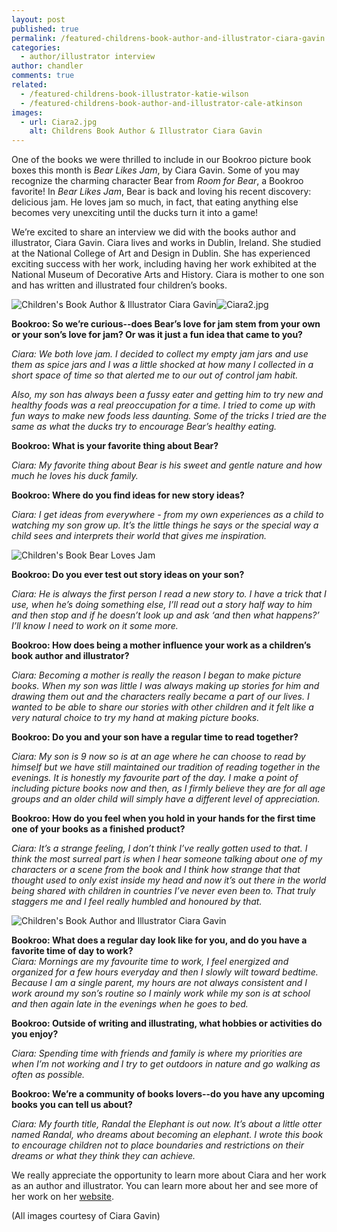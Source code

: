 ```yaml
---
layout: post
published: true
permalink: /featured-childrens-book-author-and-illustrator-ciara-gavin
categories:
  - author/illustrator interview
author: chandler
comments: true
related:
  - /featured-childrens-book-illustrator-katie-wilson
  - /featured-childrens-book-author-and-illustrator-cale-atkinson
images:
  - url: Ciara2.jpg
    alt: Childrens Book Author & Illustrator Ciara Gavin
---
```

One of the books we were thrilled to include in our Bookroo picture book boxes this month is _Bear Likes Jam_, by Ciara Gavin. Some of you may recognize the charming character Bear from _Room for Bear_, a Bookroo favorite! In _Bear Likes Jam_, Bear is back and loving his recent discovery: delicious jam. He loves jam so much, in fact, that eating anything else becomes very unexciting until the ducks turn it into a game!

We’re excited to share an interview we did with the books author and illustrator, Ciara Gavin. Ciara lives and works in Dublin, Ireland. She studied at the National College of Art and Design in Dublin. She has experienced exciting success with her work, including having her work exhibited at the National Museum of Decorative Arts and History. Ciara is mother to one son and has written and illustrated four children’s books.

![Children's Book Author & Illustrator Ciara Gavin]({{site.baseurl}}/assets/img/posts/Ciara2.jpg)![Ciara2.jpg]({{site.baseurl}}/assets/img/posts/Ciara2.jpg)

**Bookroo: So we’re curious--does Bear’s love for jam stem from your own or your son’s love for jam? Or was it just a fun idea that came to you?**

_Ciara: We both love jam. I decided to collect my empty jam jars and use them as spice jars and I was a little shocked at how many I collected in a short space of time so that alerted me to our out of control jam habit._

_Also, my son has always been a fussy eater and getting him to try new and healthy foods was a real preoccupation for a time. I tried to come up with fun ways to make new foods less daunting. Some of the tricks I tried are the same as what the ducks try to encourage Bear’s healthy eating._

**Bookroo: What is your favorite thing about Bear?**

_Ciara: My favorite thing about Bear is his sweet and gentle nature and how much he loves his duck family._

**Bookroo: Where do you find ideas for new story ideas?**

_Ciara: I get ideas from everywhere - from my own experiences as a child to watching my son grow up. It’s the little things he says or the special way a child sees and interprets their world that gives me inspiration._

![Children's Book Bear Loves Jam]({{site.baseurl}}/assets/img/posts/BLJ%20Cover%20sized.jpg)

**Bookroo: Do you ever test out story ideas on your son?**

_Ciara: He is always the first person I read a new story to. I have a trick that I use, when he’s doing something else, I’ll read out a story half way to him and then stop and if he doesn’t look up and ask ‘and then what happens?’ I’ll know I need to work on it some more._ 

**Bookroo: How does being a mother influence your work as a children’s book author and illustrator?**

_Ciara: Becoming a mother is really the reason I began to make picture books. When my son was little I was always making up stories for him and drawing them out and the characters really became a part of our lives. I wanted to be able to share our stories with other children and it felt like a very natural choice to try my hand at making picture books._

**Bookroo: Do you and your son have a regular time to read together?**

_Ciara: My son is 9 now so is at an age where he can choose to read by himself but we have still maintained our tradition of reading together in the evenings. It is honestly my favourite part of the day. I make a point of including picture books now and then, as I firmly believe they are for all age groups and an older child will simply have a different level of appreciation._

**Bookroo: How do you feel when you hold in your hands for the first time one of your books as a finished product?**

_Ciara: It’s a strange feeling, I don’t think I’ve really gotten used to that. I think the most surreal part is when I hear someone talking about one of my characters or a scene from the book and I think how strange that that thought used to only exist inside my head and now it’s out there in the world being shared with children in countries I’ve never even been to. That truly staggers me and I feel really humbled and honoured by that._

![Children's Book Author and Illustrator Ciara Gavin]({{site.baseurl}}/assets/img/posts/Bookroo%20WIP%20sized.jpg)

**Bookroo: What does a regular day look like for you, and do you have a favorite time of day to work?**  
_Ciara: Mornings are my favourite time to work, I feel energized and organized for a few hours everyday and then I slowly wilt toward bedtime. Because I am a single parent, my hours are not always consistent and I work around my son’s routine so I mainly work while my son is at school and then again late in the evenings when he goes to bed._ 

**Bookroo: Outside of writing and illustrating, what hobbies or activities do you enjoy?**

_Ciara: Spending time with friends and family is where my priorities are when I’m not working and I try to get outdoors in nature and go walking as often as possible._

**Bookroo: We’re a community of books lovers--do you have any upcoming books you can tell us about?**

_Ciara: My fourth title, Randal the Elephant is out now. It’s about a little otter named Randal, who dreams about becoming an elephant. I wrote this book to encourage children not to place boundaries and restrictions on their dreams or what they think they can achieve._ 

We really appreciate the opportunity to learn more about Ciara and her work as an author and illustrator. You can learn more about her and see more of her work on her [website](http://www.ciaragavin.com/).

(All images courtesy of Ciara Gavin)

